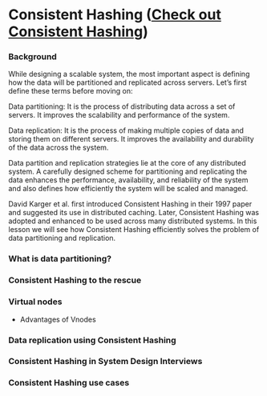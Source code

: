 # Consistent Hashing ([Check out Consistent Hashing](https://www.educative.io/courses/grokking-the-system-design-interview/B81vnyp0GpY 'Check out Consistent Hashing'))

### Background

While designing a scalable system, the most important aspect is defining how the data will be partitioned and replicated across servers. Let’s first define these terms before moving on:

Data partitioning: It is the process of distributing data across a set of servers. It improves the scalability and performance of the system.

Data replication: It is the process of making multiple copies of data and storing them on different servers. It improves the availability and durability of the data across the system.

Data partition and replication strategies lie at the core of any distributed system. A carefully designed scheme for partitioning and replicating the data enhances the performance, availability, and reliability of the system and also defines how efficiently the system will be scaled and managed.

David Karger et al. first introduced Consistent Hashing in their 1997 paper and suggested its use in distributed caching. Later, Consistent Hashing was adopted and enhanced to be used across many distributed systems. In this lesson we will see how Consistent Hashing efficiently solves the problem of data partitioning and replication.

### What is data partitioning?



### Consistent Hashing to the rescue

### Virtual nodes
 - Advantages of Vnodes

### Data replication using Consistent Hashing

### Consistent Hashing in System Design Interviews

### Consistent Hashing use cases
